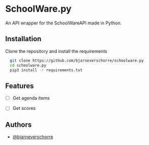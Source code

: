 
# SchoolWare.py

An API wrapper for the SchoolWareAPI made in Python.




<!-- ![Logo](https://dev-to-uploads.s3.amazonaws.com/uploads/articles/th5xamgrr6se0x5ro4g6.png) -->


## Installation

Clone the repository and install the requirements

```bash
  git clone https://github.com/bjarneverschorre/schoolware.py
  cd schoolware.py
  pip3 install -r requirements.txt
```
    
## Features

- [ ]  Get agenda items
- [ ]  Get scores


## Authors

- [@bjarneverschorre](https://www.github.com/bjarneverschorre)



